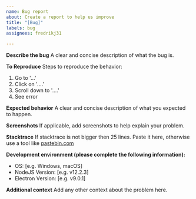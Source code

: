 ```yaml
---
name: Bug report
about: Create a report to help us improve
title: "[Bug]"
labels: bug
assignees: fredrikj31

---
```


**Describe the bug**
A clear and concise description of what the bug is.

**To Reproduce**
Steps to reproduce the behavior:
1. Go to '...'
2. Click on '....'
3. Scroll down to '....'
4. See error

**Expected behavior**
A clear and concise description of what you expected to happen.

**Screenshots**
If applicable, add screenshots to help explain your problem.

**Stacktrace**
If stacktrace is not bigger then 25 lines. Paste it here, otherwise use a tool like [pastebin.com](https://pastebin.com/)

**Development environment (please complete the following information):**
 - OS: [e.g. Windows, macOS]
 - NodeJS Version: [e.g. v12.2.3]
 - Electron Version: [e.g. v9.0.1]

**Additional context**
Add any other context about the problem here.
